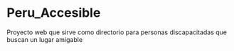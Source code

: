 # Peru_Accesible
Proyecto web que sirve como directorio para personas discapacitadas que buscan un lugar amigable
